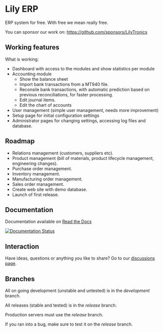 # Lily ERP

ERP system for free. With free we mean really free.

You can sponsor our work on: https://github.com/sponsors/LilyTronics

## Working features
What is working:
* Dashboard with access to the modules and show statistics per module
* Accounting module
  * Show the balance sheet
  * Import bank transactions from a MT940 file.
  * Reconsile bank transactions, with automatic prediction based on previous reconciliations, for faster processing.
  * Edit journal items.
  * Edit the chart of accounts
* User management (simple user management, needs more improvement)
* Setup page for initial configuration settings
* Administrator pages for changing settings, accessing log files and database.

## Roadmap
* Relations management (customers, suppliers etc).
* Product management (bill of materials, product lifecycle management, engineering changes).
* Purchase order management.
* Inventory management.
* Manufacturing order management.
* Sales order management.
* Create web site with demo database.
* Launch of first release.

## Documentation
Documentation available on [Read the Docs](https://lily-erp.readthedocs.io/en/latest/)

[![Documentation Status](https://readthedocs.org/projects/lily-erp/badge/?version=latest)](https://lily-erp.readthedocs.io/en/latest/?badge=latest)

## Interaction
Have ideas, questions or anything you like to share? Go to our [discussions page](https://github.com/LilyTronics/lily_erp/discussions).

## Branches
All on going development (unstable and untested) is in the *development* branch.

All releases (stable and tested) is in the *release* branch.

Production servers must use the *release* branch.

If you ran into a bug, make sure to test it on the *release* branch.
